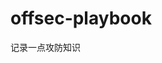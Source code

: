 















































































































































# offsec-playbook
记录一点攻防知识
